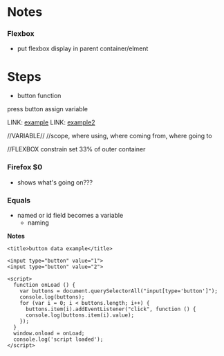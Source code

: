 # Notes

### Flexbox

- put flexbox display in parent container/elment

# Steps
- button function

press button
assign variable

LINK: [example](https://www.codeproject.com/tips/631525/creating-calculator-using-html-css-and-javascript)
LINK: [example2](http://stackoverflow.com/questions/14496531/adding-two-numbers-concatenates-them-instead-of-calculating-the-sum)

//VARIABLE//
//scope, where using, where coming from, where going to

//FLEXBOX
constrain
set 33% of outer container

### Firefox $0
* shows what's going on???

### Equals
* named or id field becomes a variable
  * naming


__Notes__
<!DOCTYPE html>
<html>
  <head>
    <meta charset="utf-8">

    <title>button data example</title>

  </head>
  <body>

    <input type="button" value="1">
    <input type="button" value="2">

    <script>
      function onLoad () {
        var buttons = document.querySelectorAll("input[type='button']");
        console.log(buttons);
        for (var i = 0; i < buttons.length; i++) {
          buttons.item(i).addEventListener("click", function () {
          console.log(buttons.item(i).value);
        });
      }
      window.onload = onLoad;
      console.log('script loaded');
    </script>

  </body>
</html>
<!-- <!DOCTYPE html>
<html>
  <head>
    <meta charset="utf-8">

    <title>button data example</title>

  </head>
  <body>

    <input type="button" value="1">

    <script>
      function onLoad () {
        var button = document.querySelector("input[type='button']");

        button.addEventListener("click", function () {
          console.log(button.value);
        });
      }
      window.onload = onLoad;
      console.log('script loaded');
    </script>

  </body>
</html> -->
